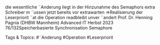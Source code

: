 die wesentliche ¨Anderung liegt in der Hinzunahme des Semaphors extra
Schreiber m ¨ussen jetzt bereits vor extrawarten
⇒Realisierung der Leserpriorit ¨at
die Operation readbleibt unver ¨andert
Prof. Dr. Henning Pagnia (DHBW Mannheim) Advanced IT Herbst 2023 76/132Speicherbasierte Synchronisation Semaphore

   Tags & Topics:
   #¨Anderung
   #Operation
   #Leserpriorit